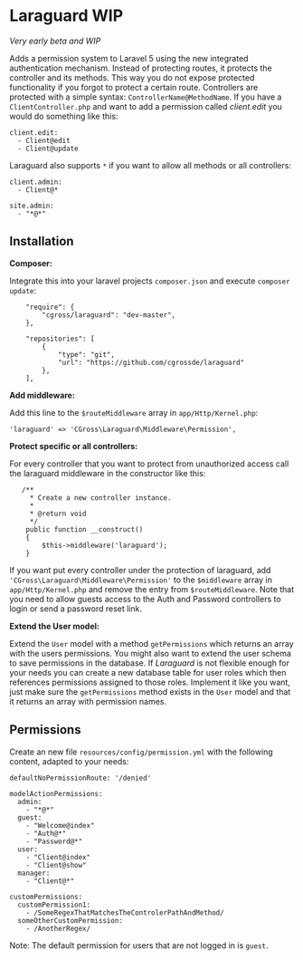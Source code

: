 # Laraguard WIP
*Very early beta and WIP*

Adds a permission system to Laravel 5 using the new integrated authentication mechanism. Instead of protecting routes, it protects the controller and its methods. This way you do not expose protected functionality if you forgot to protect a certain route. Controllers are protected with a simple syntax: `ControllerName@MethodName`. If you have a `ClientController.php` and want to add a permission called *client.edit* you would do something like this:
```
client.edit:
  - Client@edit
  - Client@update
```


Laraguard also supports `*` if you want to allow all methods or all controllers:

```
client.admin:
  - Client@*

site.admin:
  - "*@*"
```

## Installation

**Composer:**

Integrate this into your laravel projects `composer.json` and execute `composer update`:

```
    "require": {
        "cgross/laraguard": "dev-master",
    },

    "repositories": [
        {
            "type": "git",
            "url": "https://github.com/cgrossde/laraguard"
        },
    ],
```

**Add middleware:**

Add this line to the `$routeMiddleware` array in `app/Http/Kernel.php`:
```
'laraguard' => 'CGross\Laraguard\Middleware\Permission',
```

**Protect specific or all controllers:**

For every controller that you want to protect from unauthorized access call the laraguard middleware in the constructor like this:
```
   /**
     * Create a new controller instance.
     *
     * @return void
     */
    public function __construct()
    {
        $this->middleware('laraguard');
    }
```

If you want put every controller under the protection of laraguard, add `'CGross\Laraguard\Middleware\Permission'` to the `$middleware` array in `app/Http/Kernel.php` and remove the entry from `$routeMiddleware`. Note that you need to allow guests access to the Auth and Password controllers to login or send a password reset link.

**Extend the User model:**

Extend the `User` model with a method `getPermissions` which returns an array with the users permissions. You might also want to extend the user schema to save permissions in the database. If *Laraguard* is not flexible enough for your needs you can create a new database table for user roles which then references permissions assigned to those roles. Implement it like you want, just make sure the `getPermissions` method exists in the `User` model and that it returns an array with permission names.


## Permissions

Create an new file `resources/config/permission.yml` with the following content, adapted to your needs:

```
defaultNoPermissionRoute: '/denied'

modelActionPermissions:
  admin:
    - "*@*"
  guest:
    - "Welcome@index"
    - "Auth@*"
    - "Password@*"
  user:
    - "Client@index"
    - "Client@show"
  manager:
    - "Client@*"

customPermissions:
  customPermission1:
    - /SomeRegexThatMatchesTheControlerPathAndMethod/
  someOtherCustomPermission:
    - /AnotherRegex/

```

Note: The default permission for users that are not logged in is `guest`.
